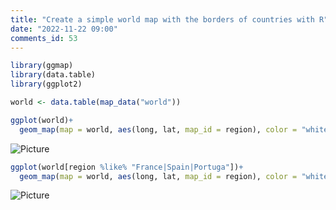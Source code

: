 ```yaml
---
title: "Create a simple world map with the borders of countries with R"
date: "2022-11-22 09:00"
comments_id: 53
---
```


```r
library(ggmap)
library(data.table)
library(ggplot2)

world <- data.table(map_data("world"))

ggplot(world)+
  geom_map(map = world, aes(long, lat, map_id = region), color = "white", fill = "lightgray", size = 0.1)
```
 
![Picture](/assests/images/posts/2022/world_map.jpg)
  
```r
ggplot(world[region %like% "France|Spain|Portuga"])+
  geom_map(map = world, aes(long, lat, map_id = region), color = "white", fill = "lightgray", size = 0.1)
```

![Picture](/assests/images/posts/2022/world_map2.jpg)


